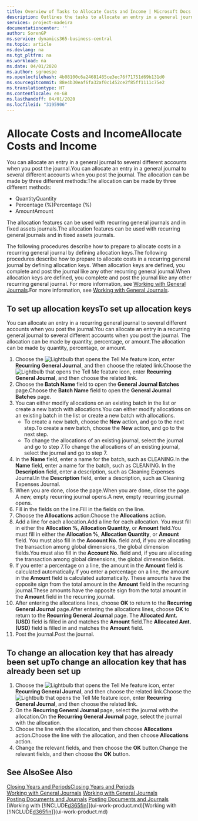 ```yaml
---
title: Overview of Tasks to Allocate Costs and Income | Microsoft Docs
description: Outlines the tasks to allocate an entry in a general journal to several different accounts when you post the journal.
services: project-madeira
documentationcenter: ''
author: SorenGP
ms.service: dynamics365-business-central
ms.topic: article
ms.devlang: na
ms.tgt_pltfrm: na
ms.workload: na
ms.date: 04/01/2020
ms.author: sgroespe
ms.openlocfilehash: 4b08100c6a24681485ce3ec76f71751d69b131d0
ms.sourcegitcommit: 88e4b30eaf6fa32af0c1452ce2f85ff1111c75e2
ms.translationtype: HT
ms.contentlocale: en-GB
ms.lasthandoff: 04/01/2020
ms.locfileid: "3195906"
---
```

# <a name="allocate-costs-and-income"></a><span data-ttu-id="4697a-103">Allocate Costs and Income</span><span class="sxs-lookup"><span data-stu-id="4697a-103">Allocate Costs and Income</span></span>
<span data-ttu-id="4697a-104">You can allocate an entry in a general journal to several different accounts when you post the journal.</span><span class="sxs-lookup"><span data-stu-id="4697a-104">You can allocate an entry in a general journal to several different accounts when you post the journal.</span></span> <span data-ttu-id="4697a-105">The allocation can be made by three different methods:</span><span class="sxs-lookup"><span data-stu-id="4697a-105">The allocation can be made by three different methods:</span></span>

* <span data-ttu-id="4697a-106">Quantity</span><span class="sxs-lookup"><span data-stu-id="4697a-106">Quantity</span></span>
* <span data-ttu-id="4697a-107">Percentage (%)</span><span class="sxs-lookup"><span data-stu-id="4697a-107">Percentage (%)</span></span>
* <span data-ttu-id="4697a-108">Amount</span><span class="sxs-lookup"><span data-stu-id="4697a-108">Amount</span></span>

<span data-ttu-id="4697a-109">The allocation features can be used with recurring general journals and in fixed assets journals.</span><span class="sxs-lookup"><span data-stu-id="4697a-109">The allocation features can be used with recurring general journals and in fixed assets journals.</span></span>
<!--You can also distribute the cost or revenue of a line to an intercompany partner when you post a sales or purchase document. When you post the document, a line will be posted in your general journal, and a corresponding line will be created in the intercompany outbox.-->

<span data-ttu-id="4697a-110">The following procedures describe how to prepare to allocate costs in a recurring general journal by defining allocation keys.</span><span class="sxs-lookup"><span data-stu-id="4697a-110">The following procedures describe how to prepare to allocate costs in a recurring general journal by defining allocation keys.</span></span> <span data-ttu-id="4697a-111">When allocation keys are defined, you complete and post the journal like any other recurring general journal.</span><span class="sxs-lookup"><span data-stu-id="4697a-111">When allocation keys are defined, you complete and post the journal like any other recurring general journal.</span></span> <span data-ttu-id="4697a-112">For more information, see [Working with General Journals](ui-work-general-journals.md).</span><span class="sxs-lookup"><span data-stu-id="4697a-112">For more information, see [Working with General Journals](ui-work-general-journals.md).</span></span>

## <a name="to-set-up-allocation-keys"></a><span data-ttu-id="4697a-113">To set up allocation keys</span><span class="sxs-lookup"><span data-stu-id="4697a-113">To set up allocation keys</span></span>
<span data-ttu-id="4697a-114">You can allocate an entry in a recurring general journal to several different accounts when you post the journal.</span><span class="sxs-lookup"><span data-stu-id="4697a-114">You can allocate an entry in a recurring general journal to several different accounts when you post the journal.</span></span> <span data-ttu-id="4697a-115">The allocation can be made by quantity, percentage, or amount.</span><span class="sxs-lookup"><span data-stu-id="4697a-115">The allocation can be made by quantity, percentage, or amount.</span></span>
1. <span data-ttu-id="4697a-116">Choose the ![Lightbulb that opens the Tell Me feature](media/ui-search/search_small.png "Tell me what you want to do") icon, enter **Recurring General Journal**, and then choose the related link.</span><span class="sxs-lookup"><span data-stu-id="4697a-116">Choose the ![Lightbulb that opens the Tell Me feature](media/ui-search/search_small.png "Tell me what you want to do") icon, enter **Recurring General Journal**, and then choose the related link.</span></span>
2. <span data-ttu-id="4697a-117">Choose the **Batch Name** field to open the **General Journal Batches** page.</span><span class="sxs-lookup"><span data-stu-id="4697a-117">Choose the **Batch Name** field to open the **General Journal Batches** page.</span></span>
3. <span data-ttu-id="4697a-118">You can either modify allocations on an existing batch in the list or create a new batch with allocations.</span><span class="sxs-lookup"><span data-stu-id="4697a-118">You can either modify allocations on an existing batch in the list or create a new batch with allocations.</span></span>
   * <span data-ttu-id="4697a-119">To create a new batch, choose the **New** action, and go to the next step.</span><span class="sxs-lookup"><span data-stu-id="4697a-119">To create a new batch, choose the **New** action, and go to the next step.</span></span>
   * <span data-ttu-id="4697a-120">To change the allocations of an existing journal, select the journal and go to step 7.</span><span class="sxs-lookup"><span data-stu-id="4697a-120">To change the allocations of an existing journal, select the journal and go to step 7.</span></span>    
4. <span data-ttu-id="4697a-121">In the **Name** field, enter a name for the batch, such as CLEANING.</span><span class="sxs-lookup"><span data-stu-id="4697a-121">In the **Name** field, enter a name for the batch, such as CLEANING.</span></span> <span data-ttu-id="4697a-122">In the **Description** field, enter a description, such as Cleaning Expenses Journal.</span><span class="sxs-lookup"><span data-stu-id="4697a-122">In the **Description** field, enter a description, such as Cleaning Expenses Journal.</span></span>
5. <span data-ttu-id="4697a-123">When you are done, close the page.</span><span class="sxs-lookup"><span data-stu-id="4697a-123">When you are done, close the page.</span></span> <span data-ttu-id="4697a-124">A new, empty recurring journal opens.</span><span class="sxs-lookup"><span data-stu-id="4697a-124">A new, empty recurring journal opens.</span></span>
6. <span data-ttu-id="4697a-125">Fill in the fields on the line.</span><span class="sxs-lookup"><span data-stu-id="4697a-125">Fill in the fields on the line.</span></span>
7. <span data-ttu-id="4697a-126">Choose the **Allocations** action.</span><span class="sxs-lookup"><span data-stu-id="4697a-126">Choose the **Allocations** action.</span></span>
8. <span data-ttu-id="4697a-127">Add a line for each allocation.</span><span class="sxs-lookup"><span data-stu-id="4697a-127">Add a line for each allocation.</span></span> <span data-ttu-id="4697a-128">You must fill in either the **Allocation %**, **Allocation Quantity**, or **Amount** field.</span><span class="sxs-lookup"><span data-stu-id="4697a-128">You must fill in either the **Allocation %**, **Allocation Quantity**, or **Amount** field.</span></span> <span data-ttu-id="4697a-129">You must also fill in the **Account No.** field and, if you are allocating the transaction among global dimensions, the global dimension fields.</span><span class="sxs-lookup"><span data-stu-id="4697a-129">You must also fill in the **Account No.** field and, if you are allocating the transaction among global dimensions, the global dimension fields.</span></span>
9. <span data-ttu-id="4697a-130">If you enter a percentage on a line, the amount in the **Amount** field is calculated automatically.</span><span class="sxs-lookup"><span data-stu-id="4697a-130">If you enter a percentage on a line, the amount in the **Amount** field is calculated automatically.</span></span> <span data-ttu-id="4697a-131">These amounts have the opposite sign from the total amount in the **Amount** field in the recurring journal.</span><span class="sxs-lookup"><span data-stu-id="4697a-131">These amounts have the opposite sign from the total amount in the **Amount** field in the recurring journal.</span></span>
10. <span data-ttu-id="4697a-132">After entering the allocations lines, choose **OK** to return to the **Recurring General Journal** page.</span><span class="sxs-lookup"><span data-stu-id="4697a-132">After entering the allocations lines, choose **OK** to return to the **Recurring General Journal** page.</span></span> <span data-ttu-id="4697a-133">The **Allocated Amt. (USD)** field is filled in and matches the **Amount** field.</span><span class="sxs-lookup"><span data-stu-id="4697a-133">The **Allocated Amt. (USD)** field is filled in and matches the **Amount** field.</span></span>
11. <span data-ttu-id="4697a-134">Post the journal.</span><span class="sxs-lookup"><span data-stu-id="4697a-134">Post the journal.</span></span>

## <a name="to-change-an-allocation-key-that-has-already-been-set-up"></a><span data-ttu-id="4697a-135">To change an allocation key that has already been set up</span><span class="sxs-lookup"><span data-stu-id="4697a-135">To change an allocation key that has already been set up</span></span>
1. <span data-ttu-id="4697a-136">Choose the ![Lightbulb that opens the Tell Me feature](media/ui-search/search_small.png "Tell me what you want to do") icon, enter **Recurring General Journal**, and then choose the related link.</span><span class="sxs-lookup"><span data-stu-id="4697a-136">Choose the ![Lightbulb that opens the Tell Me feature](media/ui-search/search_small.png "Tell me what you want to do") icon, enter **Recurring General Journal**, and then choose the related link.</span></span>
2. <span data-ttu-id="4697a-137">On the **Recurring General Journal** page, select the journal with the allocation.</span><span class="sxs-lookup"><span data-stu-id="4697a-137">On the **Recurring General Journal** page, select the journal with the allocation.</span></span>
3. <span data-ttu-id="4697a-138">Choose the line with the allocation, and then choose **Allocations** action.</span><span class="sxs-lookup"><span data-stu-id="4697a-138">Choose the line with the allocation, and then choose **Allocations** action.</span></span>
4. <span data-ttu-id="4697a-139">Change the relevant fields, and then choose the **OK** button.</span><span class="sxs-lookup"><span data-stu-id="4697a-139">Change the relevant fields, and then choose the **OK** button.</span></span>

## <a name="see-also"></a><span data-ttu-id="4697a-140">See Also</span><span class="sxs-lookup"><span data-stu-id="4697a-140">See Also</span></span>
[<span data-ttu-id="4697a-141">Closing Years and Periods</span><span class="sxs-lookup"><span data-stu-id="4697a-141">Closing Years and Periods</span></span>](year-close-years-periods.md)  
<span data-ttu-id="4697a-142">[Working with General Journals](ui-work-general-journals.md)  </span><span class="sxs-lookup"><span data-stu-id="4697a-142">[Working with General Journals](ui-work-general-journals.md)  </span></span>  
<span data-ttu-id="4697a-143">[Posting Documents and Journals](ui-post-documents-journals.md)  </span><span class="sxs-lookup"><span data-stu-id="4697a-143">[Posting Documents and Journals](ui-post-documents-journals.md)  </span></span>  
<span data-ttu-id="4697a-144">[Working with [!INCLUDE[d365fin](includes/d365fin_md.md)]](ui-work-product.md)</span><span class="sxs-lookup"><span data-stu-id="4697a-144">[Working with [!INCLUDE[d365fin](includes/d365fin_md.md)]](ui-work-product.md)</span></span>
